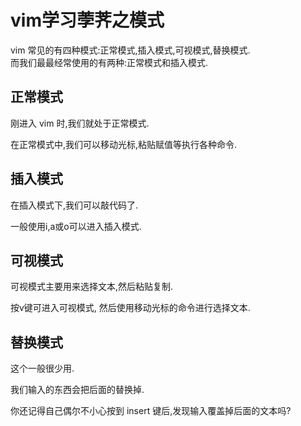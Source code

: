 # vim学习荸荠之模式


vim 常见的有四种模式:正常模式,插入模式,可视模式,替换模式.  
而我们最最经常使用的有两种:正常模式和插入模式.  


## 正常模式

刚进入 vim 时,我们就处于正常模式.  

在正常模式中,我们可以移动光标,粘贴赋值等执行各种命令.  


## 插入模式

在插入模式下,我们可以敲代码了.  

一般使用i,a或o可以进入插入模式.  

## 可视模式

可视模式主要用来选择文本,然后粘贴复制.  

按v键可进入可视模式, 然后使用移动光标的命令进行选择文本.  

## 替换模式

这个一般很少用.  

我们输入的东西会把后面的替换掉.  

你还记得自己偶尔不小心按到 insert 键后,发现输入覆盖掉后面的文本吗?  



